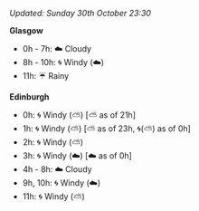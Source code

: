*Updated: Sunday 30th October 23:30*

**Glasgow**

* 0h - 7h: :cloud: Cloudy
* 8h - 10h: :cyclone: Windy (:cloud:)
* 11h: :umbrella: Rainy

**Edinburgh**

* 0h: :cyclone: Windy (:partly_sunny:) [:partly_sunny: as of 21h]
* 1h: :cyclone: Windy (:partly_sunny:) [:partly_sunny: as of 23h, :cyclone:(:partly_sunny:) as of 0h]
* 2h: :cyclone: Windy (:partly_sunny:)
* 3h: :cyclone: Windy (:cloud:) [:cloud: as of 0h]
* 4h - 8h: :cloud: Cloudy
* 9h, 10h: :cyclone: Windy (:cloud:)
* 11h: :cyclone: Windy (:partly_sunny:)
